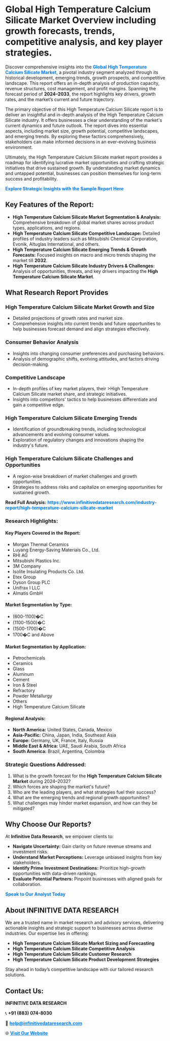 <h1>Global High Temperature Calcium Silicate Market Overview including growth forecasts, trends, competitive analysis, and key player strategies.</h1>
<p>
Discover comprehensive insights into the 
<a href="https://www.infinitivedataresearch.com/industry-report/high-temperature-calcium-silicate-market" rel="dofollow" style="color: #007BFF; text-decoration: none;"><strong>Global High Temperature Calcium Silicate Market</strong></a>, a pivotal industry segment analyzed through its historical development, emerging trends, growth prospects, and competitive landscape. This report offers an in-depth analysis of production capacity, revenue structures, cost management, and profit margins. Spanning the forecast period of <strong>2024–2033</strong>, the report highlights key drivers, growth rates, and the market’s current and future trajectory.
</p>
<p>
The primary objective of this High Temperature Calcium Silicate report is to deliver an insightful and in-depth analysis of the High Temperature Calcium Silicate industry. It offers businesses a clear understanding of the market's current dynamics and future outlook. The report dives into essential aspects, including market size, growth potential, competitive landscapes, and emerging trends. By exploring these factors comprehensively, stakeholders can make informed decisions in an ever-evolving business environment.
</p>
<p>
Ultimately, the High Temperature Calcium Silicate market report provides a roadmap for identifying lucrative market opportunities and crafting strategic initiatives that drive sustained growth. By understanding market dynamics and untapped potential, businesses can position themselves for long-term success and profitability.
</p>
<p>
<a href="https://www.infinitivedataresearch.com/request-sample/reportId=112318" style="color: #007BFF; text-decoration: none;"><strong>Explore Strategic Insights with the Sample Report Here</strong></a>
</p>

<h2>Key Features of the Report:</h2>
<ul>
<li><strong>High Temperature Calcium Silicate Market Segmentation & Analysis:</strong> Comprehensive breakdown of global market shares across product types, applications, and regions.</li>
<li><strong>High Temperature Calcium Silicate Competitive Landscape:</strong> Detailed profiles of industry leaders such as Mitsubishi Chemical Corporation, Evonik, Altuglas International, and others.</li>
<li><strong>High Temperature Calcium Silicate Emerging Trends & Growth Forecasts:</strong> Focused insights on macro and micro trends shaping the market till <strong>2032</strong>.</li>
<li><strong>High Temperature Calcium Silicate Industry Drivers & Challenges:</strong> Analysis of opportunities, threats, and key drivers impacting the <strong>High Temperature Calcium Silicate Market</strong>.</li>
</ul>

<h2>What Research Report Provides</h2>
<h3>High Temperature Calcium Silicate Market Growth and Size</h3>
<ul>
<li>Detailed projections of growth rates and market size.</li>
<li>Comprehensive insights into current trends and future opportunities to help businesses forecast demand and align strategies effectively.</li>
</ul>

<h3>Consumer Behavior Analysis</h3>
<ul>
<li>Insights into changing consumer preferences and purchasing behaviors.</li>
<li>Analysis of demographic shifts, evolving attitudes, and factors driving decision-making.</li>
</ul>

<h3>Competitive Landscape</h3>
<ul>
<li>In-depth profiles of key market players, their >High Temperature Calcium Silicate market share, and strategic initiatives.</li>
<li>Insights into competitors' tactics to help businesses differentiate and gain a competitive edge.</li>
</ul>

<h3>High Temperature Calcium Silicate Emerging Trends</h3>
<ul>
<li>Identification of groundbreaking trends, including technological advancements and evolving consumer values.</li>
<li>Exploration of regulatory changes and innovations shaping the industry's future.</li>
</ul>

<h3>High Temperature Calcium Silicate Challenges and Opportunities</h3>
<ul>
<li>A region-wise breakdown of market challenges and growth opportunities.</li>
<li>Strategies to address risks and capitalize on emerging opportunities for sustained growth.</li>
</ul>
<p><strong>Read Full Analysis:</strong> <a href="https://www.infinitivedataresearch.com/industry-report/high-temperature-calcium-silicate-market" rel="dofollow" style="color: #007BFF; text-decoration: none;"><strong>https://www.infinitivedataresearch.com/industry-report/high-temperature-calcium-silicate-market</strong></a></p>
<h3>Research Highlights:</h3>
<h4>Key Players Covered in the Report:</h4>
<ul><li>Morgan Thermal Ceramics</li><li>Luyang Energy-Saving Materials Co., Ltd.</li><li>RHI AG</li><li>Mitsubishi Plastics Inc.</li><li>3M Company</li><li>Isolite Insulating Products Co. Ltd.</li><li>Etex Group</li><li>Dyson Group PLC</li><li>Unifrax I LLC</li><li>Almatis GmbH</li></ul>
<h4>Market Segmentation by Type:</h4>
<ul><li>(600-1100)�C</li><li>(1100-1500)�C</li><li>(1500-1700)�C</li><li>1700�C and Above</li></ul>
<h4>Market Segmentation by Application:</h4>
<ul><li>Petrochemicals</li><li>Ceramics</li><li>Glass</li><li>Aluminum</li><li>Cement</li><li>Iron &amp; Steel</li><li>Refractory</li><li>Powder Metallurgy</li><li>Others</li><li>High Temperature Calcium Silicate</li></ul>

<h4>Regional Analysis:</h4>
<ul>
<li><strong>North America:</strong> United States, Canada, Mexico</li>
<li><strong>Asia-Pacific:</strong> China, Japan, India, Southeast Asia</li>
<li><strong>Europe:</strong> Germany, UK, France, Italy, Russia</li>
<li><strong>Middle East & Africa:</strong> UAE, Saudi Arabia, South Africa</li>
<li><strong>South America:</strong> Brazil, Argentina, Colombia</li>
</ul>

<h3>Strategic Questions Addressed:</h3>
<ol>
<li>What is the growth forecast for the <strong>High Temperature Calcium Silicate Market</strong> during 2024–2032?</li>
<li>Which forces are shaping the market's future?</li>
<li>Who are the leading players, and what strategies fuel their success?</li>
<li>What are the emerging trends and regional growth opportunities?</li>
<li>What challenges may hinder market expansion, and how can they be mitigated?</li>
</ol>

<h2>Why Choose Our Reports?</h2>
<p>At <strong>Infinitive Data Research</strong>, we empower clients to:</p>
<ul>
<li><strong>Navigate Uncertainty:</strong> Gain clarity on future revenue streams and investment risks.</li>
<li><strong>Understand Market Perceptions:</strong> Leverage unbiased insights from key stakeholders.</li>
<li><strong>Identify Prime Investment Destinations:</strong> Prioritize high-growth opportunities with data-driven rankings.</li>
<li><strong>Evaluate Potential Partners:</strong> Pinpoint businesses with aligned goals for collaboration.</li>
</ul>
<p><a href="https://www.infinitivedataresearch.com/industry-report/high-temperature-calcium-silicate-market" rel="dofollow" style="color: #007BFF; text-decoration: none;"><strong>Speak to Our Analyst Today</strong></a></p>

<h2>About INFINITIVE DATA RESEARCH</h2>
<p>We are a trusted name in market research and advisory services, delivering actionable insights and strategic support to businesses across diverse industries. Our expertise lies in offering:</p>
<ul>
<li><strong>High Temperature Calcium Silicate Market Sizing and Forecasting</strong></li>
<li><strong>High Temperature Calcium Silicate Competitive Analysis</strong></li>
<li><strong>High Temperature Calcium Silicate Customer Research</strong></li>
<li><strong>High Temperature Calcium Silicate Product Development Strategies</strong></li>
</ul>
<p>Stay ahead in today’s competitive landscape with our tailored research solutions.</p>

<h2>Contact Us:</h2>
<p><strong>INFINITIVE DATA RESEARCH</strong></p>
<p>📞 <strong>+91 (883) 074-8030</strong></p>
<p>📧 <strong><a href="mailto:help@infinitivedataresearch.com" style="color: #007BFF;">help@infinitivedataresearch.com</a></strong></p>
<p>🌐 <strong><a href="https://www.infinitivedataresearch.com" rel="dofollow" style="color: #007BFF;">Visit Our Website</a></strong></p>
